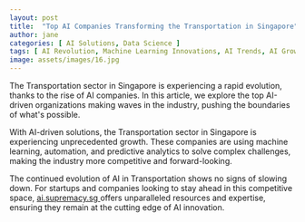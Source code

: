 ```yaml
---
layout: post
title:  "Top AI Companies Transforming the Transportation in Singapore"
author: jane
categories: [ AI Solutions, Data Science ]
tags: [ AI Revolution, Machine Learning Innovations, AI Trends, AI Growth ]
image: assets/images/16.jpg
---
```


The Transportation sector in Singapore is experiencing a rapid evolution, thanks to the rise of AI companies. In this article, we explore the top AI-driven organizations making waves in the industry, pushing the boundaries of what's possible.

With AI-driven solutions, the Transportation sector in Singapore is experiencing unprecedented growth. These companies are using machine learning, automation, and predictive analytics to solve complex challenges, making the industry more competitive and forward-looking.

The continued evolution of AI in Transportation shows no signs of slowing down. For startups and companies looking to stay ahead in this competitive space, <a href="https://ai.supremacy.sg" target="_blank"> ai.supremacy.sg </a> offers unparalleled resources and expertise, ensuring they remain at the cutting edge of AI innovation.
